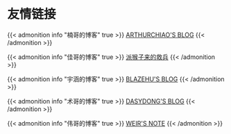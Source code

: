 # 友情链接


{{< admonition info "楠哥的博客" true >}}
[ARTHURCHIAO'S BLOG](https://arthurchiao.art/)
{{< /admonition >}}

{{< admonition info "佳哥的博客" true >}}
[派猴子来的救兵](https://ourcat.day/)
{{< /admonition >}}

{{< admonition info "宇涵的博客" true >}}
[BLAZEHU'S BLOG](http://blazehu.com/)
{{< /admonition >}}

{{< admonition info "术哥的博客" true >}}
[DASYDONG'S BLOG](https://dasydong.github.io/)
{{< /admonition >}}

{{< admonition info "伟哥的博客" true >}}
[WEIR'S NOTE](https://leeweir.github.io/)
{{< /admonition >}}
